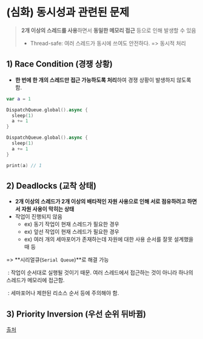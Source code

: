 # (심화) 동시성과 관련된 문제

> **2개 이상의 스레드를 사용**하면서 **동일한 메모리 접근** 등으로 인해 발생할 수 있음
>
> * Thread-safe: 여러 스레드가 동시에 쓰여도 안전하다. => 동시적 처리



## 1) Race Condition (경쟁 상황)

* **한 번에 한 개의 스레드만 접근 가능하도록 처리**하여 경쟁 상황이 발생하지 않도록 함.

```swift
var a = 1 

DispatchQueue.global().async {
  sleep(1)
  a += 1
}

DispatchQueue.global().async {
  sleep(1)
  a += 1
}

print(a) // 1
```



## 2) Deadlocks (교착 상태)

* **2개 이상의 스레드가 2개 이상의 배타적인 자원 사용으로 인해 서로 점유하려고 하면서 자원 사용이 막히는 상태**
* 작업이 진행되지 않음
  * ex) 동기 작업이 현재 스레드가 필요한 경우
  * ex) 앞선 작업이 현재 스레드가 필요한 경우
  * ex) 여러 개의 세마포어가 존재하는데 자원에 대한 사용 순서를 잘못 설계했을 때 등

=> **시리얼큐(`Serial Queue`)**로 해결 가능

​	: 작업이 순서대로 실행될 것이기 때문. 여러 스레드에서 접근하는 것이 아니라 하나의 스레드가 메모리에 접근함. 

​	: 세마포어나 제한된 리소스 순서 등에 주의해야 함. 



## 3) Priority Inversion (우선 순위 뒤바뀜)









[출처](https://www.inflearn.com/course/iOS-Concurrency-GCD-Operation/dashboard)

